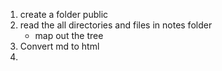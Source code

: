 1. create a folder public
2. read the all directories and files in notes folder
	- map out the tree
3. Convert md to html
4. 